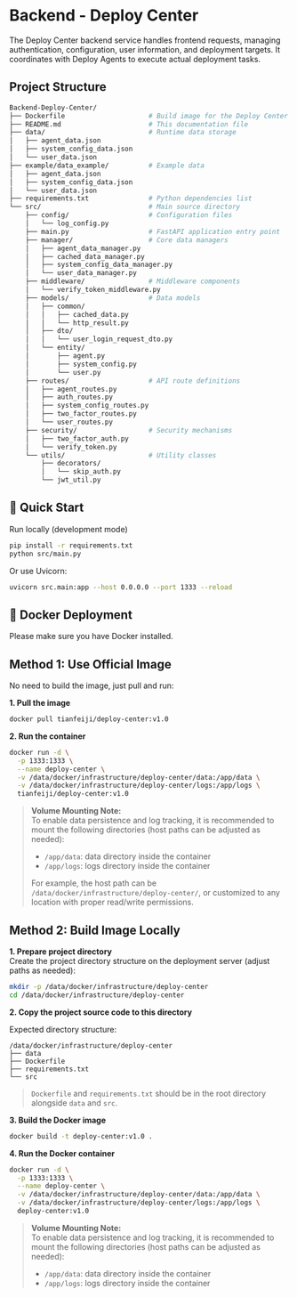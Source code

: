 # Backend - Deploy Center

The Deploy Center backend service handles frontend requests, managing authentication, configuration, user information, and deployment targets. It coordinates with Deploy Agents to execute actual deployment tasks.

## Project Structure

```bash
Backend-Deploy-Center/
├── Dockerfile                     # Build image for the Deploy Center backend
├── README.md                      # This documentation file
├── data/                          # Runtime data storage
│   ├── agent_data.json
│   ├── system_config_data.json
│   └── user_data.json
├── example/data_example/          # Example data
│   ├── agent_data.json
│   ├── system_config_data.json
│   └── user_data.json
├── requirements.txt               # Python dependencies list
└── src/                           # Main source directory
    ├── config/                    # Configuration files
    │   └── log_config.py
    ├── main.py                    # FastAPI application entry point
    ├── manager/                   # Core data managers
    │   ├── agent_data_manager.py
    │   ├── cached_data_manager.py
    │   ├── system_config_data_manager.py
    │   └── user_data_manager.py
    ├── middleware/                # Middleware components
    │   └── verify_token_middleware.py
    ├── models/                    # Data models
    │   ├── common/
    │   │   ├── cached_data.py
    │   │   └── http_result.py
    │   ├── dto/
    │   │   └── user_login_request_dto.py
    │   └── entity/
    │       ├── agent.py
    │       ├── system_config.py
    │       └── user.py
    ├── routes/                    # API route definitions
    │   ├── agent_routes.py
    │   ├── auth_routes.py
    │   ├── system_config_routes.py
    │   ├── two_factor_routes.py
    │   └── user_routes.py
    ├── security/                  # Security mechanisms
    │   ├── two_factor_auth.py
    │   └── verify_token.py
    └── utils/                     # Utility classes
        ├── decorators/
        │   └── skip_auth.py
        └── jwt_util.py
```

## 🚀 Quick Start

Run locally (development mode)
```bash
pip install -r requirements.txt
python src/main.py
```

Or use Uvicorn:

```bash
uvicorn src.main:app --host 0.0.0.0 --port 1333 --reload
```

## 🐳 Docker Deployment

Please make sure you have Docker installed.

## Method 1: Use Official Image

No need to build the image, just pull and run:

**1. Pull the image**
```bash
docker pull tianfeiji/deploy-center:v1.0
```

**2. Run the container**
```bash
docker run -d \
  -p 1333:1333 \
  --name deploy-center \
  -v /data/docker/infrastructure/deploy-center/data:/app/data \
  -v /data/docker/infrastructure/deploy-center/logs:/app/logs \
  tianfeiji/deploy-center:v1.0
```

> **Volume Mounting Note:**  
> To enable data persistence and log tracking, it is recommended to mount the following directories (host paths can be adjusted as needed):  
> - `/app/data`: data directory inside the container  
> - `/app/logs`: logs directory inside the container  
>
> For example, the host path can be `/data/docker/infrastructure/deploy-center/`, or customized to any location with proper read/write permissions.

## Method 2: Build Image Locally

**1. Prepare project directory**  
Create the project directory structure on the deployment server (adjust paths as needed):

```bash
mkdir -p /data/docker/infrastructure/deploy-center
cd /data/docker/infrastructure/deploy-center
```

**2. Copy the project source code to this directory**

Expected directory structure:

```
/data/docker/infrastructure/deploy-center
├── data
├── Dockerfile
├── requirements.txt
└── src
```

> `Dockerfile` and `requirements.txt` should be in the root directory alongside `data` and `src`.

**3. Build the Docker image**

```bash
docker build -t deploy-center:v1.0 .
```

**4. Run the Docker container**

```bash
docker run -d \
  -p 1333:1333 \
  --name deploy-center \
  -v /data/docker/infrastructure/deploy-center/data:/app/data \
  -v /data/docker/infrastructure/deploy-center/logs:/app/logs \
  deploy-center:v1.0
```

> **Volume Mounting Note:**  
> To enable data persistence and log tracking, it is recommended to mount the following directories (host paths can be adjusted as needed):  
> - `/app/data`: data directory inside the container  
> - `/app/logs`: logs directory inside the container  